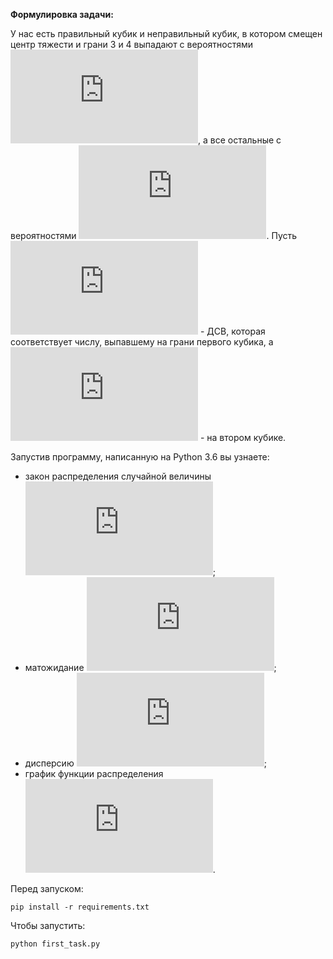 **Формулировка задачи:**

У нас есть правильный кубик и неправильный кубик, в котором смещен центр тяжести и грани 3 и 4 выпадают с 
вероятностями ![frac](http://latex.codecogs.com/gif.latex?%5Cfrac%7B1%7D%7B3%7D), а все остальные с вероятностями 
![frac](http://latex.codecogs.com/gif.latex?%5Cfrac%7B1%7D%7B12%7D). 
Пусть ![xi](http://latex.codecogs.com/gif.latex?%5Cxi) - ДСВ, которая соответствует числу, выпавшему на грани первого 
кубика, а ![mu](http://latex.codecogs.com/gif.latex?%5Cmu) - на втором кубике.

Запустив программу, написанную на Python 3.6 вы узнаете:

- закон распределения случайной величины  ![equation](http://latex.codecogs.com/gif.latex?%5Ctheta%20%3D%20%5Cxi%5E%5Cmu%20-%20%5Cmu%5E%5Cxi);
- матожидание ![theta](http://latex.codecogs.com/gif.latex?%5Ctheta);
- дисперсию ![theta](http://latex.codecogs.com/gif.latex?%5Ctheta);
- график функции распределения ![theta](http://latex.codecogs.com/gif.latex?%5Ctheta). 

Перед запуском:

`pip install -r requirements.txt`

Чтобы запустить:

`python first_task.py`

